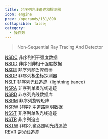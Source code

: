 ```yaml
---
title: 非序列光线追迹和探测器
icon: engine
prev: /operands/131/890
collapsible: false;
category:
  - 操作数
---
```


> Non-Sequential Ray Tracing And Detector

[NSDC](NSDC.md  "Zemax 操作数 NSDC") 非序列相干强度数据<br />[NSDD](NSDD.md  "Zemax 操作数 NSDD") 非序列非相干强度数据<br />[NSDE](NSDE.md  "Zemax 操作数 NSDE") 非序列颜色探测器<br />[NSDP](NSDP.md  "Zemax 操作数 NSDP") 非序列极坐标探测器<br />[NSLT](NSLT.md  "Zemax 操作数 NSLT") 非序列光线追迹（lightning trance）<br />[NSRA](NSRA.md  "Zemax 操作数 NSRA") 非序列单根光线追迹<br />[NSRD](NSRD.md  "Zemax 操作数 NSRD") 非序列光线数据库<br />[NSRM](NSRM.md  "Zemax 操作数 NSRM") 非序列旋转矩阵<br />[NSRW](NSRW.md  "Zemax 操作数 NSRW") 非序列中道路照明数据<br />[NSST](NSST.md  "Zemax 操作数 NSST") 非序列单条光线追迹<br />[NSTR](NSTR.md  "Zemax 操作数 NSTR") 非序列追迹<br />[NSTW](NSTW.md  "Zemax 操作数 NSTW") 非序列道路照明光线追迹<br />[REVR](REVR.md  "Zemax 操作数 REVR") 逆光线追迹<br />